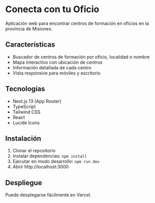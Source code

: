 # Conecta con tu Oficio

Aplicación web para encontrar centros de formación en oficios en la provincia de Misiones.

## Características

- Buscador de centros de formación por oficio, localidad o nombre
- Mapa interactivo con ubicación de centros
- Información detallada de cada centro
- Vista responsive para móviles y escritorio

## Tecnologías

- Next.js 13 (App Router)
- TypeScript
- Tailwind CSS
- React
- Lucide Icons

## Instalación

1. Clonar el repositorio
2. Instalar dependencias: `npm install`
3. Ejecutar en modo desarrollo: `npm run dev`
4. Abrir http://localhost:3000

## Despliegue

Puede desplegarse fácilmente en Vercel.
